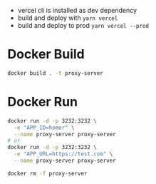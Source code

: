 * vercel cli is installed as dev dependency
* build and deploy with `yarn vercel`
* build and deploy to prod `yarn vercel --prod`

# Docker Build
```sh
docker build . -t proxy-server
```

# Docker Run
```sh
docker run -d -p 3232:3232 \
  -e "APP_ID=homer" \
  --name proxy-server proxy-server
# or
docker run -d -p 3232:3232 \
  -e "APP_URL=https://test.com" \
  --name proxy-server proxy-server

docker rm -f proxy-server
```